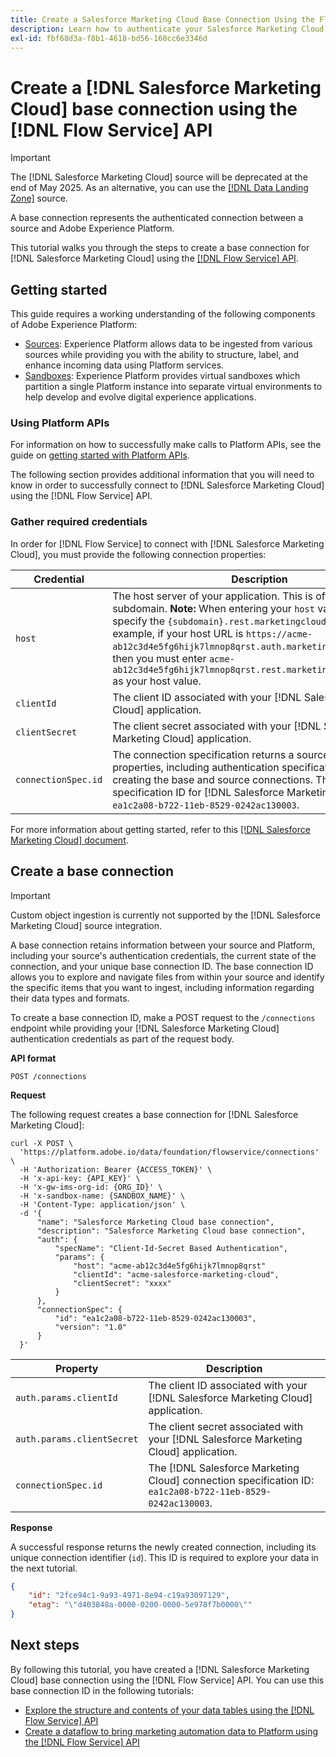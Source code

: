 ```yaml
---
title: Create a Salesforce Marketing Cloud Base Connection Using the Flow Service API
description: Learn how to authenticate your Salesforce Marketing Cloud account against Experience Platform using the Flow Service API.
exl-id: fbf68d3a-f8b1-4618-bd56-160cc6e3346d
---
```

# Create a [!DNL Salesforce Marketing Cloud] base connection using the [!DNL Flow Service] API

>[!IMPORTANT]
>
>The [!DNL Salesforce Marketing Cloud] source will be deprecated at the end of May 2025. As an alternative, you can use the [[!DNL Data Landing Zone]](../cloud-storage/data-landing-zone.md) source.

A base connection represents the authenticated connection between a source and Adobe Experience Platform.

This tutorial walks you through the steps to create a base connection for [!DNL Salesforce Marketing Cloud] using the [[!DNL Flow Service] API](<https://www.adobe.io/experience-platform-apis/references/flow-service/>).

## Getting started

This guide requires a working understanding of the following components of Adobe Experience Platform:

* [Sources](../../../../home.md): Experience Platform allows data to be ingested from various sources while providing you with the ability to structure, label, and enhance incoming data using Platform services.
* [Sandboxes](../../../../../sandboxes/home.md): Experience Platform provides virtual sandboxes which partition a single Platform instance into separate virtual environments to help develop and evolve digital experience applications.

### Using Platform APIs

For information on how to successfully make calls to Platform APIs, see the guide on [getting started with Platform APIs](../../../../../landing/api-guide.md).

The following section provides additional information that you will need to know in order to successfully connect to [!DNL Salesforce Marketing Cloud] using the [!DNL Flow Service] API.

### Gather required credentials

In order for [!DNL Flow Service] to connect with [!DNL Salesforce Marketing Cloud], you must provide the following connection properties:

| Credential | Description |
| ---------- | ----------- |
| `host` | The host server of your application. This is often your subdomain. **Note:** When entering your `host` value, you need to specify the `{subdomain}.rest.marketingcloudapis.com`. For example, if your host URL is `https://acme-ab12c3d4e5fg6hijk7lmnop8qrst.auth.marketingcloudapis.com/`, then you must enter `acme-ab12c3d4e5fg6hijk7lmnop8qrst.rest.marketingcloudapis.com/` as your host value. |
| `clientId` | The client ID associated with your [!DNL Salesforce Marketing Cloud] application. |
| `clientSecret` | The client secret associated with your [!DNL Salesforce Marketing Cloud] application. |
| `connectionSpec.id` | The connection specification returns a source's connector properties, including authentication specifications related to creating the base and source connections. The connection specification ID for [!DNL Salesforce Marketing Cloud] is: `ea1c2a08-b722-11eb-8529-0242ac130003`.  |

For more information about getting started, refer to this [[!DNL Salesforce Marketing Cloud] document](<https://developer.salesforce.com/docs/atlas.en-us.mc-apis.meta/mc-apis/authentication.htm>).

## Create a base connection

>[!IMPORTANT]
>
>Custom object ingestion is currently not supported by the [!DNL Salesforce Marketing Cloud] source integration.

A base connection retains information between your source and Platform, including your source's authentication credentials, the current state of the connection, and your unique base connection ID. The base connection ID allows you to explore and navigate files from within your source and identify the specific items that you want to ingest, including information regarding their data types and formats.

To create a base connection ID, make a POST request to the `/connections` endpoint while providing your [!DNL Salesforce Marketing Cloud] authentication credentials as part of the request body.

**API format**

```https
POST /connections
```

**Request**

The following request creates a base connection for [!DNL Salesforce Marketing Cloud]:

```shell
curl -X POST \
  'https://platform.adobe.io/data/foundation/flowservice/connections' \
  -H 'Authorization: Bearer {ACCESS_TOKEN}' \
  -H 'x-api-key: {API_KEY}' \
  -H 'x-gw-ims-org-id: {ORG_ID}' \
  -H 'x-sandbox-name: {SANDBOX_NAME}' \
  -H 'Content-Type: application/json' \
  -d '{
      "name": "Salesforce Marketing Cloud base connection",
      "description": "Salesforce Marketing Cloud base connection",
      "auth": {
          "specName": "Client-Id-Secret Based Authentication",
          "params": {
              "host": "acme-ab12c3d4e5fg6hijk7lmnop8qrst"
              "clientId": "acme-salesforce-marketing-cloud",
              "clientSecret": "xxxx"
          }
      },
      "connectionSpec": {
          "id": "ea1c2a08-b722-11eb-8529-0242ac130003",
          "version": "1.0"
      }
  }'
```

| Property | Description |
| -------- | ----------- |
| `auth.params.clientId` | The client ID associated with your [!DNL Salesforce Marketing Cloud] application. |
| `auth.params.clientSecret` | The client secret associated with your [!DNL Salesforce Marketing Cloud] application. |
| `connectionSpec.id` | The [!DNL Salesforce Marketing Cloud] connection specification ID: `ea1c2a08-b722-11eb-8529-0242ac130003`. |

**Response**

A successful response returns the newly created connection, including its unique connection identifier (`id`). This ID is required to explore your data in the next tutorial.

```json
{
    "id": "2fce94c1-9a93-4971-8e94-c19a93097129",
    "etag": "\"d403848a-0000-0200-0000-5e978f7b0000\""
}
```

## Next steps

By following this tutorial, you have created a [!DNL Salesforce Marketing Cloud] base connection using the [!DNL Flow Service] API. You can use this base connection ID in the following tutorials:

* [Explore the structure and contents of your data tables using the [!DNL Flow Service] API](../../explore/tabular.md)
* [Create a dataflow to bring marketing automation data to Platform using the [!DNL Flow Service] API](../../collect/marketing-automation.md)
